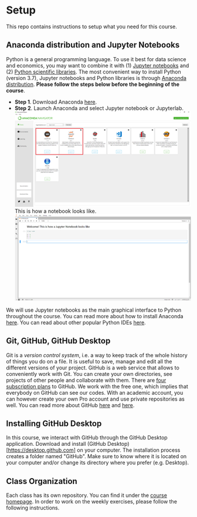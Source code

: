 # Setup
This repo contains instructions to setup what you need for this course.

## Anaconda distribution and Jupyter Notebooks
Python is a general programming language. To use it best for data science and economics, you may want to combine it with (1) [Jupyter notebooks](https://jupyter.org/) and (2) [Python scientific libraries](https://towardsdatascience.com/top-10-python-libraries-for-data-science-cd82294ec266). The most convenient way to install Python (version 3.7), Jupyter notebooks and Python libraries is through [Anaconda distribution](https://www.anaconda.com/). **Please follow the steps below before the beginning of the course**.

- **Step 1**. Download Anaconda [here](https://www.anaconda.com/distribution/).
- **Step 2**. Launch Anaconda and select Jupyter notebook or Jupyterlab.
![](/images/step1.png)
This is how a notebook looks like.
![](/images/step2.png)

We will use Jupyter notebooks as the main graphical interface to Python throughout the course. You can read more about how to install Anaconda [here](https://python.quantecon.org/getting_started.html). You can read about other popular Python IDEs [here](https://www.datacamp.com/community/tutorials/top-python-ides-for-2019).

## Git, GitHub, GitHub Desktop
Git is a *version control system*, i.e. a way to keep track of the whole history of things you do on a file. It is useful to save, manage and edit all the different versions of your project. GitHub is a web service that allows to conveniently work with Git. You can create your own directories, see projects of other people and collaborate with them. There are [four subscription plans](https://github.com/pricing) to GitHub. We work with the free one, which implies that everybody on GitHub can see our codes. With an academic account, you can however create your own Pro account and use private repositories as well. You can read more about GitHub [here](https://medium.com/@abhishekj/an-intro-to-git-and-github-1a0e2c7e3a2f) and [here](https://medium.com/launch-school/understanding-git-and-github-8ac987877a5).

## Installing GitHub Desktop
In this course, we interact with GitHub through the GitHub Desktop application. Download and install (GitHub Desktop)[https://desktop.github.com] on your computer. The installation process creates a folder named "GitHub". Make sure to know where it is located on your computer and/or change its directory where you prefer (e.g. Desktop).

## Class Organization
Each class has its own repository. You can find it under the [course homepage](https://github.com/Python-do-ECARES). In order to work on the weekly exercises, please follow the following instructions. 
